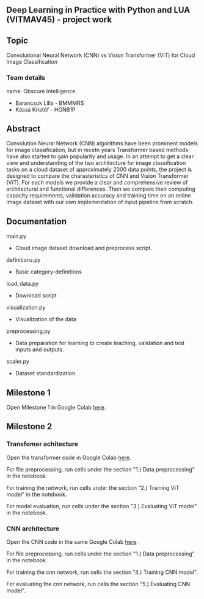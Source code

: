 ## Deep Learning in Practice with Python and LUA (VITMAV45) - project work

## Topic

Convolutional Neural Network (CNN) vs Vision Transformer (ViT) for Cloud Image Classification

### Team details

name: Obscure Intelligence

* Barancsuk Lilla - BMMMRS
* Kássa Kristóf - HGNB1P

## Abstract

Convolution Neural Network (CNN) algorithms have been prominent models for image classification, but in recetn years Transformer based methods have also started to gain popularity and usage. In an attempt to get a clear view and understanding of the two architecture for image classification tasks on a cloud dataset of approximately 2000 data points, the project is designed to compare the charasteristics of CNN and Vision Transformer (ViT). For each models we provide a clear and comprehensive review of architectural and functional differences. Then we compare their computing capacity requirements, validation accuracy and training time on an online image dataset with our own implementation of input pipeline from scratch.

## Documentation
main.py
* Cloud image dataset download  and preprocess script.

definitions.py
* Basic category-definitions

load_data.py
* Download script

visualization.py
* Visualization of the data

preprocessing.py
* Data preparation for learning to create teaching, validation and test inputs and outputs.

scaler.py
* Dataset standardization.



## Milestone 1
Open Milestone 1 in Google Colab [here](https://colab.research.google.com/drive/1vHV0-Xz2UidxxIGeMmjiosJxLtjpEcYt?usp=sharing).


## Milestone 2
### Transfomer achitecture
Open the transformer code in Google Colab [here](https://colab.research.google.com/drive/1Gv5sAK2P29KVJ2PEPVUgDEtFI54jpiKj?usp=sharing).

For file preprocessing, run cells under the section "1.) Data preprocessing" in the notebook.

For training the network, run cells under the section "2.) Training ViT model" in the notebook.

For model evaluation, run cells under the section "3.) Evaluating ViT model" in the notebook.

### CNN architecture
Open the CNN code in the same Google Colab [here](https://colab.research.google.com/drive/1Gv5sAK2P29KVJ2PEPVUgDEtFI54jpiKj?usp=sharing).

For file preprocessing, run cells under the section "1.) Data preprocessing" in the notebook.

For training the cnn network, run cells the section "4.) Training CNN model".

For evaluating the cnn network, run cells the section "5.) Evaluating CNN model".
